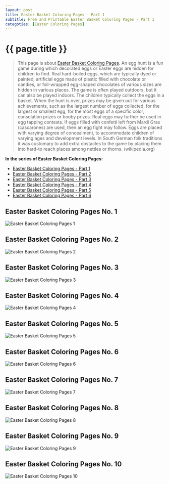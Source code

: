 ```yaml
---
layout: post
title: Easter Basket Coloring Pages - Part 1
subtitle: Free and Printable Easter Basket Coloring Pages - Part 1
categoties: [Easter Coloring Pages]
---
```

{{ page.title }}
================
> This page is about [Easter Basket Coloring Pages](https://hoanghabelle.github.io/). An egg hunt is a fun game during which decorated eggs or Easter eggs are hidden for children to find. Real hard-boiled eggs, which are typically dyed or painted, artificial eggs made of plastic filled with chocolate or candies, or foil-wrapped egg-shaped chocolates of various sizes are hidden in various places. The game is often played outdoors, but it can also be played indoors. The children typically collect the eggs in a basket. When the hunt is over, prizes may be given out for various achievements, such as the largest number of eggs collected, for the largest or smallest egg, for the most eggs of a specific color, consolation prizes or booby prizes. Real eggs may further be used in egg tapping contests. If eggs filled with confetti left from Mardi Gras (cascarones) are used, then an egg fight may follow. Eggs are placed with varying degree of concealment, to accommodate children of varying ages and development levels. In South German folk traditions it was customary to add extra obstacles to the game by placing them into hard-to reach places among nettles or thorns. (wikipedia.org)

**In the series of Easter Basket Coloring Pages:**

* [Easter Basket Coloring Pages - Part 1](https://hoanghabelle.github.io/2017/11/10/Easter-Basket-Coloring-Pages-part-1.html)
* [Easter Basket Coloring Pages - Part 2](https://hoanghabelle.github.io/2017/11/10/Easter-Basket-Coloring-Pages-part-2.html)
* [Easter Basket Coloring Pages - Part 3](https://hoanghabelle.github.io/2017/11/10/Easter-Basket-Coloring-Pages-part-3.html)
* [Easter Basket Coloring Pages - Part 4](https://hoanghabelle.github.io/2017/11/10/Easter-Basket-Coloring-Pages-part-4.html)
* [Easter Basket Coloring Pages - Part 5](https://hoanghabelle.github.io/2017/11/10/Easter-Basket-Coloring-Pages-part-5.html)
* [Easter Basket Coloring Pages - Part 6](https://hoanghabelle.github.io/2017/11/10/Easter-Basket-Coloring-Pages-part-6.html)
## Easter Basket Coloring Pages No. 1
![Easter Basket Coloring Pages 1](https://hoanghabelle.github.io/img1/Easter-Basket-Coloring-Pages%20(1).jpg "Easter Basket Coloring Pages 1")

## Easter Basket Coloring Pages No. 2
![Easter Basket Coloring Pages 2](https://hoanghabelle.github.io/img1/Easter-Basket-Coloring-Pages%20(2).jpg "Easter Basket Coloring Pages 2")

## Easter Basket Coloring Pages No. 3
![Easter Basket Coloring Pages 3](https://hoanghabelle.github.io/img1/Easter-Basket-Coloring-Pages%20(3).jpg "Easter Basket Coloring Pages 3")

## Easter Basket Coloring Pages No. 4
![Easter Basket Coloring Pages 4](https://hoanghabelle.github.io/img1/Easter-Basket-Coloring-Pages%20(4).jpg "Easter Basket Coloring Pages 4")

<script async src="//pagead2.googlesyndication.com/pagead/js/adsbygoogle.js"></script><ins class="adsbygoogle" style="display:block" data-ad-format="fluid" data-ad-layout-key="-8i+1w-dq+e9+ft" data-ad-client="ca-pub-6753140515841889" data-ad-slot="6190446671"></ins> <script> (adsbygoogle = window.adsbygoogle || []).push({}); </script>

## Easter Basket Coloring Pages No. 5
![Easter Basket Coloring Pages 5](https://hoanghabelle.github.io/img1/Easter-Basket-Coloring-Pages%20(5).jpg "Easter Basket Coloring Pages 5")

## Easter Basket Coloring Pages No. 6
![Easter Basket Coloring Pages 6](https://hoanghabelle.github.io/img1/Easter-Basket-Coloring-Pages%20(6).jpg "Easter Basket Coloring Pages 6")

## Easter Basket Coloring Pages No. 7
![Easter Basket Coloring Pages 7](https://hoanghabelle.github.io/img1/Easter-Basket-Coloring-Pages%20(7).jpg "Easter Basket Coloring Pages 7")

## Easter Basket Coloring Pages No. 8
![Easter Basket Coloring Pages 8](https://hoanghabelle.github.io/img1/Easter-Basket-Coloring-Pages%20(8).jpg "Easter Basket Coloring Pages 8")

<script async src="//pagead2.googlesyndication.com/pagead/js/adsbygoogle.js"></script><ins class="adsbygoogle" style="display:block" data-ad-format="fluid" data-ad-layout-key="-8i+1w-dq+e9+ft" data-ad-client="ca-pub-6753140515841889" data-ad-slot="6190446671"></ins> <script> (adsbygoogle = window.adsbygoogle || []).push({}); </script>

## Easter Basket Coloring Pages No. 9
![Easter Basket Coloring Pages 9](https://hoanghabelle.github.io/img1/Easter-Basket-Coloring-Pages%20(9).jpg "Easter Basket Coloring Pages 9")

## Easter Basket Coloring Pages No. 10
![Easter Basket Coloring Pages 10](https://hoanghabelle.github.io/img1/Easter-Basket-Coloring-Pages%20(10).jpg "Easter Basket Coloring Pages 10")

